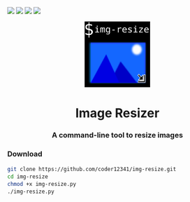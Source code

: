 [![](https://img.shields.io/badge/version-1.0-green)](https://github.com/coder12341/cipher-files/releases/tag/1.0)
![](https://img.shields.io/badge/license-GPLv3-blue)
![](https://img.shields.io/badge/language-Python3.9-red)
![](https://img.shields.io/badge/platform-Linux%20%7C%20Mac%20%7C%20Windows-lightgrey)

<p align='center'>
<img src=icon.png height="150">
<h1 align='center'>Image Resizer</h1>
</p>
<p align='center'>
</p>
<p align='center'>
  <h3 align='center'>A command-line tool to resize images</h3>
</p>

### Download

 ```bash
 git clone https://github.com/coder12341/img-resize.git
 cd img-resize
 chmod +x img-resize.py
 ./img-resize.py
 ```
